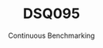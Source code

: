 ---
layout: default
title: DSQ095
subtitle: Continuous Benchmarking
selected: TPC-DS
expanded: Benchmarking
benchmark: /individual_results/DSQ095.html
---